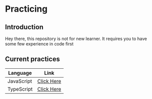 # Practicing

## Introduction

Hey there, this repository is not for new learner. It requires you to have some few experience in code first

## Current practices

| Language      | Link                                           |
| ------------- | -------------                                  |
| JavaScript    | [Click Here](./js/README.md)                   |
| TypeScript    | [Click Here](./ts/README.md)                   |
